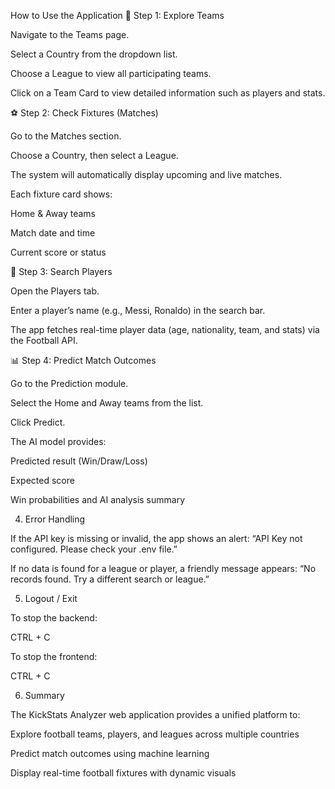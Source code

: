How to Use the Application
🧭 Step 1: Explore Teams

Navigate to the Teams page.

Select a Country from the dropdown list.

Choose a League to view all participating teams.

Click on a Team Card to view detailed information such as players and stats.

⚽ Step 2: Check Fixtures (Matches)

Go to the Matches section.

Choose a Country, then select a League.

The system will automatically display upcoming and live matches.

Each fixture card shows:

Home & Away teams

Match date and time

Current score or status

🧍 Step 3: Search Players

Open the Players tab.

Enter a player’s name (e.g., Messi, Ronaldo) in the search bar.

The app fetches real-time player data (age, nationality, team, and stats) via the Football API.

📊 Step 4: Predict Match Outcomes

Go to the Prediction module.

Select the Home and Away teams from the list.

Click Predict.

The AI model provides:

Predicted result (Win/Draw/Loss)

Expected score

Win probabilities and AI analysis summary

4. Error Handling

If the API key is missing or invalid, the app shows an alert:
“API Key not configured. Please check your .env file.”

If no data is found for a league or player, a friendly message appears:
“No records found. Try a different search or league.”

5. Logout / Exit

To stop the backend:

CTRL + C


To stop the frontend:

CTRL + C

6. Summary

The KickStats Analyzer web application provides a unified platform to:

Explore football teams, players, and leagues across multiple countries

Predict match outcomes using machine learning

Display real-time football fixtures with dynamic visuals
